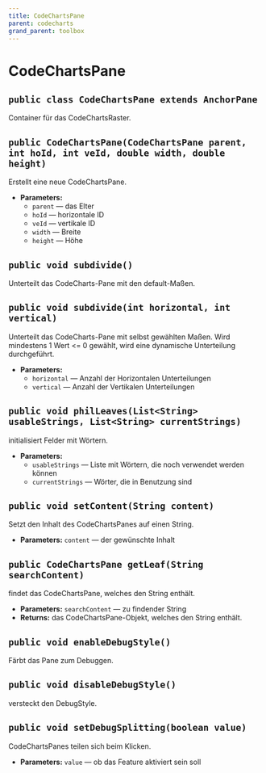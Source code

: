 ```yaml
---
title: CodeChartsPane
parent: codecharts
grand_parent: toolbox
---
```


# CodeChartsPane


## `public class CodeChartsPane extends AnchorPane`

Container für das CodeChartsRaster.

## `public CodeChartsPane(CodeChartsPane parent, int hoId, int veId, double width, double height)`

Erstellt eine neue CodeChartsPane.

 * **Parameters:**
   * `parent` — das Elter
   * `hoId` — horizontale ID
   * `veId` — vertikale ID
   * `width` — Breite
   * `height` — Höhe

## `public void subdivide()`

Unterteilt das CodeCharts-Pane mit den default-Maßen.

## `public void subdivide(int horizontal, int vertical)`

Unterteilt das CodeCharts-Pane mit selbst gewählten Maßen. Wird mindestens 1 Wert <= 0 gewählt, wird eine dynamische Unterteilung durchgeführt.

 * **Parameters:**
   * `horizontal` — Anzahl der Horizontalen Unterteilungen
   * `vertical` — Anzahl der Vertikalen Unterteilungen

## `public void philLeaves(List<String> usableStrings, List<String> currentStrings)`

initialisiert Felder mit Wörtern.

 * **Parameters:**
   * `usableStrings` — Liste mit Wörtern, die noch verwendet werden können
   * `currentStrings` — Wörter, die in Benutzung sind

## `public void setContent(String content)`

Setzt den Inhalt des CodeChartsPanes auf einen String.

 * **Parameters:** `content` — der gewünschte Inhalt

## `public CodeChartsPane getLeaf(String searchContent)`

findet das CodeChartsPane, welches den String enthält.

 * **Parameters:** `searchContent` — zu findender String
 * **Returns:** das CodeChartsPane-Objekt, welches den String enthält.

## `public void enableDebugStyle()`

Färbt das Pane zum Debuggen.

## `public void disableDebugStyle()`

versteckt den DebugStyle.

## `public void setDebugSplitting(boolean value)`

CodeChartsPanes teilen sich beim Klicken.

 * **Parameters:** `value` — ob das Feature aktiviert sein soll
